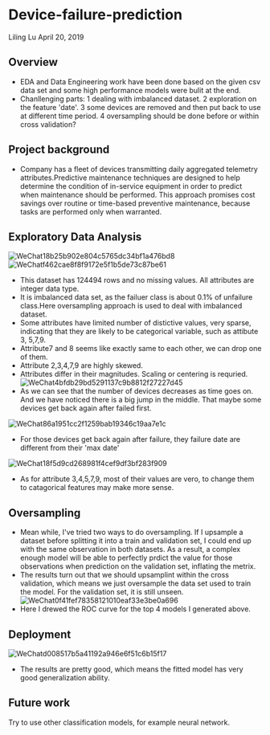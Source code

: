 # Device-failure-prediction
Liling Lu
April 20, 2019
## Overview
* EDA and Data Engineering work have been done based on the given csv data set and some high performance models were bulit at the end.
* Chanllenging parts: 1 dealing with imbalanced dataset. 2 exploration on the feature 'date'. 3 some devices are removed and then put back to use at different time period. 4 oversampling should be done before or within cross validation?
## Project background
* Company has a fleet of devices transmitting daily aggregated telemetry attributes.Predictive maintenance techniques are designed to help determine the condition of in-service  equipment in order to predict when maintenance should be performed. This approach promises cost savings over routine or time-based preventive  maintenance, because tasks are performed only when warranted.
## Exploratory Data Analysis

![WeChat18b25b902e804c5765dc34bf1a476bd8](https://user-images.githubusercontent.com/40584525/56835120-2ded0780-6828-11e9-9a7a-1cb0aba4d1b3.png)
![WeChatf462cae8f8f9172e5f1b5de73c87be61](https://user-images.githubusercontent.com/40584525/56835125-30e7f800-6828-11e9-938c-471d42a15a4c.png)
* This dataset has 124494 rows and no missing values. All attributes are integer data type.
* It is imbalanced data set, as the failuer class is about 0.1% of unfailure class.Here oversampling approach is used to deal with imbalanced dataset.
* Some attributes have limited number of distictive values, very sparse, indicating that they are likely to be categorical variable, such as attibute 3, 5,7,9.
* Attribute7 and 8 seems like exactly same to each other, we can drop one of them.
* Attribute 2,3,4,7,9 are highly skewed.
* Attributes differ in their magnitudes. Scaling or centering is requried.
![WeChat4bfdb29bd5291137c9b8812f27227d45](https://user-images.githubusercontent.com/40584525/56835547-60e3cb00-6829-11e9-832c-cf98064e35af.png)
* As we can see that the  number of devices decreases as time goes on. And we have noticed there is a big jump in the middle. That maybe some devices get back again after failed first.

![WeChat86a1951cc2f1259bab19346c19aa7e1c](https://user-images.githubusercontent.com/40584525/56835953-81f8eb80-682a-11e9-9998-9cb5e3a6ac17.png)

* For those devices get back again after failure, they failure date are different from their 'max date'

![WeChat18f5d9cd268981f4cef9df3bf283f909](https://user-images.githubusercontent.com/40584525/56836286-a1dcdf00-682b-11e9-964c-4adee3267e07.png)

* As for attribute 3,4,5,7,9, most of their values are vero, to change them to catagorical features may make more sense.

## Oversampling
* Mean while, I've tried two ways to do oversampling. If I upsample a dataset before splitting it into a train and validation set, I could end up with the same observation in both datasets. As a result, a complex enough model will be able to perfectly prdict the value for those observations when prediction on the validation set, inflating the metrix.
* The results turn out that we should upsamplint within the cross validation, which means we just oversample the data set used to train the model. For the validation set, it is still unseen.
![WeChat0f41fef78358121010eaf33e3be0a696](https://user-images.githubusercontent.com/40584525/56836325-bf11ad80-682b-11e9-82e2-c7285d6beeef.png)
* Here I drewed the ROC curve for the top 4 models I generated above.
 
 ## Deployment
![WeChatd008517b5a41192a946e6f51c6b15f17](https://user-images.githubusercontent.com/40584525/56856573-813b8480-6912-11e9-8056-ebe49627a9cf.png)

* The results are pretty good, which means the fitted model has very good generalization ability.
## Future work
 Try to use other classification models, for example neural network.
